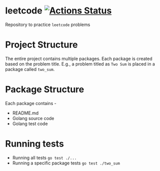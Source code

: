 # leetcode [![Actions Status](https://github.com/SarthakMakhija/leetcoode/workflows/GoCI/badge.svg)](https://github.com/SarthakMakhija/leetcode/actions)
Repository to practice `leetcode` problems

# Project Structure
The entire project contains multiple packages. Each package is created based on the problem title. E.g., a problem titled as `Two Sum`
is placed in a package called `two_sum`.

# Package Structure
Each package contains -
+ README.md
+ Golang source code
+ Golang test code

# Running tests
+ Running all tests `go test ./...`
+ Running a specific package tests `go test ./two_sum`
